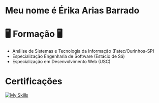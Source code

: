 # Meu nome é Érika Arias Barrado 

# 🖥️ Formação 🖥️
- Análise de Sistemas e Tecnologia da Informação (Fatec/Ourinhos-SP)
- Especialização Engenharia de Software (Estácio de Sá)
- Especialização em Desenvolvimento Web (USC)

# Certificações
[![My Skills](https://skillicons.dev/icons?i=aws,gcp,azure)](https://skillicons.dev)
